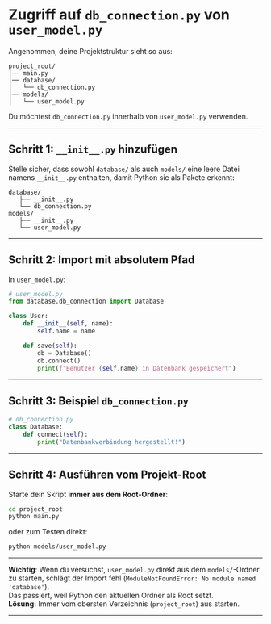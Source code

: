 # Zugriff auf `db_connection.py` von `user_model.py`

Angenommen, deine Projektstruktur sieht so aus:

    project_root/
    │── main.py
    │── database/
    │   └── db_connection.py
    │── models/
    │   └── user_model.py

Du möchtest `db_connection.py` innerhalb von `user_model.py` verwenden.

------------------------------------------------------------------------

## Schritt 1: `__init__.py` hinzufügen

Stelle sicher, dass sowohl `database/` als auch `models/` eine leere
Datei namens `__init__.py` enthalten, damit Python sie als Pakete
erkennt:

    database/
       ├── __init__.py
       └── db_connection.py
    models/
       ├── __init__.py
       └── user_model.py

------------------------------------------------------------------------

## Schritt 2: Import mit absolutem Pfad

In `user_model.py`:

``` python
# user_model.py
from database.db_connection import Database

class User:
    def __init__(self, name):
        self.name = name

    def save(self):
        db = Database()
        db.connect()
        print(f"Benutzer {self.name} in Datenbank gespeichert")
```

------------------------------------------------------------------------

## Schritt 3: Beispiel `db_connection.py`

``` python
# db_connection.py
class Database:
    def connect(self):
        print("Datenbankverbindung hergestellt!")
```

------------------------------------------------------------------------

## Schritt 4: Ausführen vom Projekt-Root

Starte dein Skript **immer aus dem Root-Ordner**:

``` bash
cd project_root
python main.py
```

oder zum Testen direkt:

``` bash
python models/user_model.py
```

------------------------------------------------------------------------

 **Wichtig**: Wenn du versuchst, `user_model.py` direkt aus dem
`models/`-Ordner zu starten, schlägt der Import fehl
(`ModuleNotFoundError: No module named 'database'`).\
Das passiert, weil Python den aktuellen Ordner als Root setzt.\
**Lösung:** Immer vom obersten Verzeichnis (`project_root`) aus starten.

----------------------------------------------------------------------

